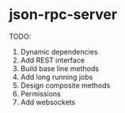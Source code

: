 # json-rpc-server

TODO:

1. Dynamic dependencies
1. Add REST interface
1. Build base line methods
1. Add long running jobs
1. Design composite methods
1. Permissions
1. Add websockets

